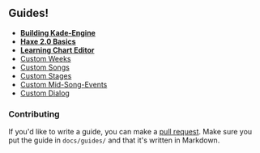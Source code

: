## Guides!
- **[Building Kade-Engine]()**
- **[Haxe 2.0 Basics]()**
- **[Learning Chart Editor]()**
- [Custom Weeks]()
- [Custom Songs]()
- [Custom Stages]()
- [Custom Mid-Song-Events]()
- [Custom Dialog]()

### Contributing
If you'd like to write a guide, you can make a [pull request](https://github.com/KadeDev/Kade-Engine/pulls). Make sure you put the guide in `docs/guides/` and that it's written in Markdown.

